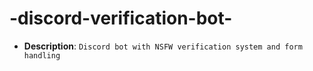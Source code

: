 # -discord-verification-bot-
   - **Description**: `Discord bot with NSFW verification system and form handling`
